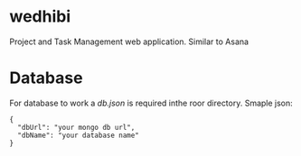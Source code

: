 # wedhibi
Project and Task Management web application. Similar to Asana

# Database
For database to work a *db.json* is required inthe roor directory. Smaple json: 
```
{
  "dbUrl": "your mongo db url",
  "dbName": "your database name"
}
```


